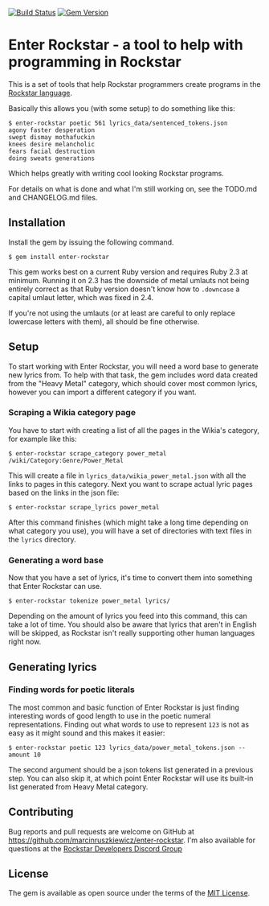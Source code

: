 [![Build Status](https://travis-ci.com/marcinruszkiewicz/enter-rockstar.svg?branch=master)](https://travis-ci.com/marcinruszkiewicz/enter-rockstar)
[![Gem Version](https://badge.fury.io/rb/enter-rockstar.svg)](https://badge.fury.io/rb/enter-rockstar)

# Enter Rockstar - a tool to help with programming in Rockstar

This is a set of tools that help Rockstar programmers create programs in the [Rockstar language](https://github.com/RockstarLang/rockstar).

Basically this allows you (with some setup) to do something like this:

```
$ enter-rockstar poetic 561 lyrics_data/sentenced_tokens.json
agony faster desperation
swept dismay mothafuckin
knees desire melancholic
fears facial destruction
doing sweats generations

```

Which helps greatly with writing cool looking Rockstar programs.

For details on what is done and what I'm still working on, see the TODO.md and CHANGELOG.md files.

## Installation

Install the gem by issuing the following command.

```
$ gem install enter-rockstar
```

This gem works best on a current Ruby version and requires Ruby 2.3 at minimum. Running it on 2.3 has the downside of metal umlauts not being entirely correct as that Ruby version doesn't know how to `.downcase` a capital umlaut letter, which was fixed in 2.4.

If you're not using the umlauts (or at least are careful to only replace lowercase letters with them), all should be fine otherwise.

## Setup

To start working with Enter Rockstar, you will need a word base to generate new lyrics from. To help with that task, the gem includes word data created from the "Heavy Metal" category, which should cover most common lyrics, however you can import a different category if you want.

### Scraping a Wikia category page

You have to start with creating a list of all the pages in the Wikia's category, for example like this:

```
$ enter-rockstar scrape_category power_metal /wiki/Category:Genre/Power_Metal
```

This will create a file in `lyrics_data/wikia_power_metal.json` with all the links to pages in this category. Next you want to scrape actual lyric pages based on the links in the json file:

```
$ enter-rockstar scrape_lyrics power_metal
```

After this command finishes (which might take a long time depending on what category you use), you will have a set of directories with text files in the `lyrics` directory.

### Generating a word base

Now that you have a set of lyrics, it's time to convert them into something that Enter Rockstar can use.

```
$ enter-rockstar tokenize power_metal lyrics/
```

Depending on the amount of lyrics you feed into this command, this can take a lot of time. You should also be aware that lyrics that aren't in English will be skipped, as Rockstar isn't really supporting other human languages right now.

## Generating lyrics

### Finding words for poetic literals

The most common and basic function of Enter Rockstar is just finding interesting words of good length to use in the poetic numeral representations. Finding out what words to use to represent `123` is not as easy as it might sound and this makes it easier:

```
$ enter-rockstar poetic 123 lyrics_data/power_metal_tokens.json --amount 10
```

The second argument should be a json tokens list generated in a previous step. You can also skip it, at which point Enter Rockstar will use its built-in list generated from Heavy Metal category.

## Contributing

Bug reports and pull requests are welcome on GitHub at https://github.com/marcinruszkiewicz/enter-rockstar. I'm also available for questions at the [Rockstar Developers Discord Group](https://discord.gg/kEUe5bM)

## License

The gem is available as open source under the terms of the [MIT License](https://opensource.org/licenses/MIT).
